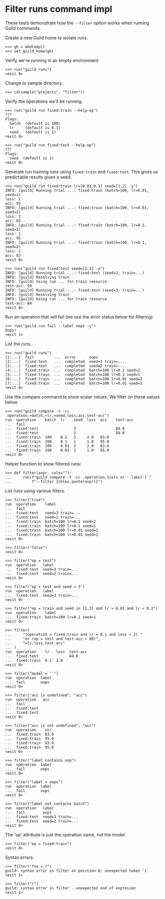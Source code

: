 # Filter runs command impl

These tests demonstrate how the `--filter` option works when running
Guild commands.

Create a new Guild home to isolate runs.

    >>> gh = mkdtemp()
    >>> set_guild_home(gh)

Verify we're running in an empty environment.

    >>> run("guild runs")
    <exit 0>

Change to sample directory.

    >>> cd(sample("projects", "filter"))

Verify the operations we'll be running.

    >>> run("guild run fixed:train --help-op")
    ???
    Flags:
      batch  (default is 100)
      lr     (default is 0.1)
      seed   (default is 1)
    <exit 0>

    >>> run("guild run fixed:test --help-op")
    ???
    Flags:
      seed  (default is 1)
    <exit 0>

Generate run training runs using `fixed:train` and `fixed:test`. This
gives us predictable results given a seed.

    >>> run("guild run fixed:train lr=[0.01,0.1] seed=[1,2] -y")
    INFO: [guild] Running trial ...: fixed:train (batch=100, lr=0.01, seed=1)
    loss: 1
    acc: 95
    INFO: [guild] Running trial ...: fixed:train (batch=100, lr=0.01, seed=2)
    loss: 2
    acc: 83
    INFO: [guild] Running trial ...: fixed:train (batch=100, lr=0.1, seed=1)
    loss: 1
    acc: 95
    INFO: [guild] Running trial ...: fixed:train (batch=100, lr=0.1, seed=2)
    loss: 2
    acc: 83
    <exit 0>

    >>> run("guild run fixed:test seed=[2,3] -y")
    INFO: [guild] Running trial ...: fixed:test (seed=2, train=...)
    INFO: [guild] Resolving train
    INFO: [guild] Using run ... for train resource
    test-acc: 50
    INFO: [guild] Running trial ...: fixed:test (seed=3, train=...)
    INFO: [guild] Resolving train
    INFO: [guild] Using run ... for train resource
    test-acc: 84
    <exit 0>

Run an operation that will fail (we use the error status below for
filtering).

    >>> run("guild run fail --label oops -y")
    Oops!
    <exit 1>

List the runs.

    >>> run("guild runs")
    [1:...]  fail         ...  error      oops
    [2:...]  fixed:test   ...  completed  seed=3 train=...
    [3:...]  fixed:test   ...  completed  seed=2 train=...
    [4:...]  fixed:train  ...  completed  batch=100 lr=0.1 seed=2
    [5:...]  fixed:train  ...  completed  batch=100 lr=0.1 seed=1
    [6:...]  fixed:train  ...  completed  batch=100 lr=0.01 seed=2
    [7:...]  fixed:train  ...  completed  batch=100 lr=0.01 seed=1
    <exit 0>

Use the compare command to show scalar values. We filter on these
values below.

    >>> run("guild compare -t -cc .operation,=batch,=lr,=seed,loss,acc,test-acc")
    run  operation    batch  lr    seed  loss  acc    test-acc
    ...  fail
    ...  fixed:test                3                  84.0
    ...  fixed:test                2                  50.0
    ...  fixed:train  100    0.1   2     2.0   83.0
    ...  fixed:train  100    0.1   1     1.0   95.0
    ...  fixed:train  100    0.01  2     2.0   83.0
    ...  fixed:train  100    0.01  1     1.0   95.0
    <exit 0>

Helper function to show filtered runs:

    >>> def filter(expr, cols=""):
    ...     run(f"guild compare -t -cc .operation,{cols or '.label'} "
    ...         f"--filter {shlex_quote(expr)}")

List runs using various filters.

    >>> filter("true")
    run  operation    label
    ...  fail
    ...  fixed:test   seed=3 train=...
    ...  fixed:test   seed=2 train=...
    ...  fixed:train  batch=100 lr=0.1 seed=2
    ...  fixed:train  batch=100 lr=0.1 seed=1
    ...  fixed:train  batch=100 lr=0.01 seed=2
    ...  fixed:train  batch=100 lr=0.01 seed=1
    <exit 0>

    >>> filter("false")
    <exit 0>

    >>> filter("op = test")
    run  operation   label
    ...  fixed:test  seed=3 train=...
    ...  fixed:test  seed=2 train=...
    <exit 0>

    >>> filter("op = test and seed = 3")
    run  operation   label
    ...  fixed:test  seed=3 train=...
    <exit 0>

    >>> filter("op = train and seed in [1,3] and lr > 0.01 and lr < 0.2")
    run  operation    label
    ...  fixed:train  batch=100 lr=0.1 seed=1
    <exit 0>

    >>> filter(
    ...     "(operation = fixed:train and lr = 0.1 and loss < 2) "
    ...     "or (op = test and test-acc > 80)",
    ...     "=lr,loss,test-acc"
    ... )
    run  operation    lr   loss  test-acc
    ...  fixed:test              84.0
    ...  fixed:train  0.1  1.0
    <exit 0>

    >>> filter("model = ''")
    run  operation  label
    ...  fail       oops
    <exit 0>

    >>> filter("acc is undefined", "acc")
    run  operation   acc
    ...  fail
    ...  fixed:test
    ...  fixed:test
    <exit 0>

    >>> filter("acc is not undefined", "acc")
    run  operation    acc
    ...  fixed:train  83.0
    ...  fixed:train  95.0
    ...  fixed:train  83.0
    ...  fixed:train  95.0
    <exit 0>

    >>> filter("label contains oop")
    run  operation  label
    ...  fail       oops
    <exit 0>

    >>> filter("label = oops")
    run  operation  label
    ...  fail       oops
    <exit 0>

    >>> filter("label not contains batch")
    run  operation   label
    ...  fail        oops
    ...  fixed:test  seed=3 train=...
    ...  fixed:test  seed=2 train=...
    <exit 0>

The 'op' attribute is just the operation name, not the model.

    >>> filter("op = fixed:train")
    <exit 0>

Syntax errors:

    >>> filter("foo = (")
    guild: syntax error in filter at position 6: unexpected token '('
    <exit 1>

    >>> filter("(")
    guild: syntax error in filter - unexpected end of expresion
    <exit 1>

